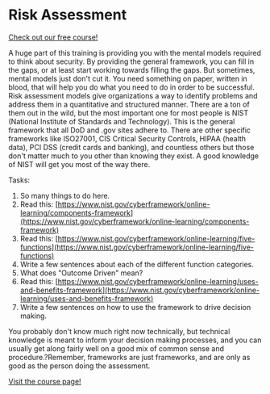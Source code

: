 # Risk Assessment

[Check out our free course!](https://academy.hoppersroppers.org/mod/page/view.php?id=890)

A huge part of this training is providing you with the mental models required to think about security. By providing the general framework, you can fill in the gaps, or at least start working towards filling the gaps. But sometimes, mental models just don't cut it. You need something on paper, written in blood, that will help you do what you need to do in order to be successful. Risk assessment models give organizations a way to identify problems and address them in a quantitative and structured manner. There are a ton of them out in the wild, but the most important one for most people is NIST (National Institute of Standards and Technology). This is the general framework that all DoD and .gov sites adhere to. There are other specific frameworks like ISO27001, CIS Critical Security Controls, HIPAA (health data), PCI DSS (credit cards and banking), and countless others but those don't matter much to you other than knowing they exist. A good knowledge of NIST will get you most of the way there. 

Tasks:

1. So many things to do here. 
2. Read this: [https://www.nist.gov/cyberframework/online-learning/components-framework](https://www.nist.gov/cyberframework/online-learning/components-framework)
3. Read this: [https://www.nist.gov/cyberframework/online-learning/five-functions](https://www.nist.gov/cyberframework/online-learning/five-functions)
3. Write a few sentences about each of the different function categories. 
4. What does "Outcome Driven" mean?
5. Read this: [https://www.nist.gov/cyberframework/online-learning/uses-and-benefits-framework](https://www.nist.gov/cyberframework/online-learning/uses-and-benefits-framework)
6. Write a few sentences on how to use the framework to drive decision making.

You probably don't know much right now technically, but technical knowledge is meant to inform your decision making processes, and you can usually get along fairly well on a good mix of common sense and procedure.?Remember, frameworks are just frameworks, and are only as good as the person doing the assessment.

[Visit the course page!](https://academy.hoppersroppers.org/mod/assign/view.php?id=890)
 